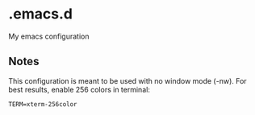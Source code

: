 # .emacs.d

My emacs configuration

## Notes

This configuration is meant to be used with no window mode (-nw). For best results, enable 256 colors in terminal:

```
TERM=xterm-256color
```

